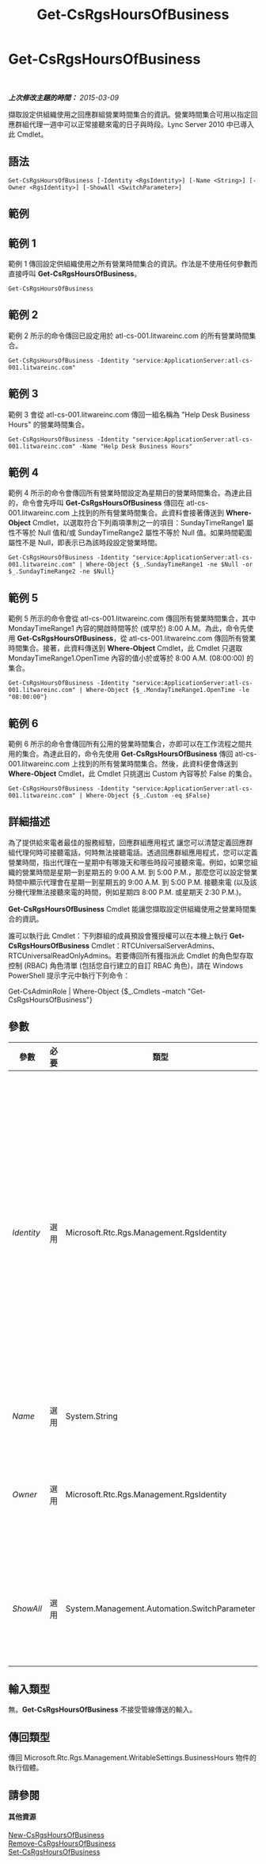 ﻿---
title: Get-CsRgsHoursOfBusiness
TOCTitle: Get-CsRgsHoursOfBusiness
ms:assetid: 2008d55c-fd53-4004-b6e6-08cdf0175af8
ms:mtpsurl: https://technet.microsoft.com/zh-tw/library/Gg398284(v=OCS.15)
ms:contentKeyID: 49290303
ms.date: 08/10/2015
mtps_version: v=OCS.15
ms.translationtype: HT
---

# Get-CsRgsHoursOfBusiness

 

_**上次修改主題的時間：** 2015-03-09_

擷取設定供組織使用之回應群組營業時間集合的資訊。營業時間集合可用以指定回應群組代理一週中可以正常接聽來電的日子與時段。Lync Server 2010 中已導入此 Cmdlet。

## 語法

    Get-CsRgsHoursOfBusiness [-Identity <RgsIdentity>] [-Name <String>] [-Owner <RgsIdentity>] [-ShowAll <SwitchParameter>]

## 範例

## 範例 1

範例 1 傳回設定供組織使用之所有營業時間集合的資訊。作法是不使用任何參數而直接呼叫 **Get-CsRgsHoursOfBusiness**。

    Get-CsRgsHoursOfBusiness

## 範例 2

範例 2 所示的命令傳回已設定用於 atl-cs-001.litwareinc.com 的所有營業時間集合。

    Get-CsRgsHoursOfBusiness -Identity "service:ApplicationServer:atl-cs-001.litwareinc.com"

## 範例 3

範例 3 會從 atl-cs-001.litwareinc.com 傳回一組名稱為 "Help Desk Business Hours" 的營業時間集合。

    Get-CsRgsHoursOfBusiness -Identity "service:ApplicationServer:atl-cs-001.litwareinc.com" -Name "Help Desk Business Hours"

## 範例 4

範例 4 所示的命令會傳回所有營業時間設定為星期日的營業時間集合。為達此目的，命令會先呼叫 **Get-CsRgsHoursOfBusiness** 傳回在 atl-cs-001.litwareinc.com 上找到的所有營業時間集合。此資料會接著傳送到 **Where-Object** Cmdlet，以選取符合下列兩項準則之一的項目：SundayTimeRange1 屬性不等於 Null 值和/或 SundayTimeRange2 屬性不等於 Null 值。如果時間範圍屬性不是 Null，即表示已為該時段設定營業時間。

    Get-CsRgsHoursOfBusiness -Identity "service:ApplicationServer:atl-cs-001.litwareinc.com" | Where-Object {$_.SundayTimeRange1 -ne $Null -or $_.SundayTimeRange2 -ne $Null}

## 範例 5

範例 5 所示的命令會從 atl-cs-001.litwareinc.com 傳回所有營業時間集合，其中 MondayTimeRange1 內容的開啟時間等於 (或早於) 8:00 A.M。為此，命令先使用 **Get-CsRgsHoursOfBusiness**，從 atl-cs-001.litwareinc.com 傳回所有營業時間集合。接著，此資料傳送到 **Where-Object** Cmdlet，此 Cmdlet 只選取 MondayTimeRange1.OpenTime 內容的值小於或等於 8:00 A.M. (08:00:00) 的集合。

    Get-CsRgsHoursOfBusiness -Identity "service:ApplicationServer:atl-cs-001.litwareinc.com" | Where-Object {$_.MondayTimeRange1.OpenTime -le "08:00:00"}

## 範例 6

範例 6 所示的命令會傳回所有公用的營業時間集合，亦即可以在工作流程之間共用的集合。為達此目的，命令先使用 **Get-CsRgsHoursOfBusiness** 傳回 atl-cs-001.litwareinc.com 上找到的所有營業時間集合。然後，此資料便會傳送到 **Where-Object** Cmdlet，此 Cmdlet 只挑選出 Custom 內容等於 False 的集合。

    Get-CsRgsHoursOfBusiness -Identity "service:ApplicationServer:atl-cs-001.litwareinc.com" | Where-Object {$_.Custom -eq $False}

## 詳細描述

為了提供給來電者最佳的服務經驗，回應群組應用程式 讓您可以清楚定義回應群組代理何時可接聽電話，何時無法接聽電話。透過回應群組應用程式，您可以定義營業時間，指出代理在一星期中有哪幾天和哪些時段可接聽來電。例如，如果您組織的營業時間是星期一到星期五的 9:00 A.M. 到 5:00 P.M.，那麼您可以設定營業時間中顯示代理會在星期一到星期五的 9:00 A.M. 到 5:00 P.M. 接聽來電 (以及該分機代理無法接聽來電的時間，例如星期四 8:00 P.M. 或星期天 2:30 P.M.)。

**Get-CsRgsHoursOfBusiness** Cmdlet 能讓您擷取設定供組織使用之營業時間集合的資訊。

誰可以執行此 Cmdlet：下列群組的成員預設會獲授權可以在本機上執行 **Get-CsRgsHoursOfBusiness** Cmdlet：RTCUniversalServerAdmins、RTCUniversalReadOnlyAdmins。若要傳回所有獲指派此 Cmdlet 的角色型存取控制 (RBAC) 角色清單 (包括您自行建立的自訂 RBAC 角色)，請在 Windows PowerShell 提示字元中執行下列命令：

Get-CsAdminRole | Where-Object {$\_.Cmdlets –match "Get-CsRgsHoursOfBusiness"}

## 參數


<table>
<colgroup>
<col style="width: 25%" />
<col style="width: 25%" />
<col style="width: 25%" />
<col style="width: 25%" />
</colgroup>
<thead>
<tr class="header">
<th>參數</th>
<th>必要</th>
<th>類型</th>
<th>說明</th>
</tr>
</thead>
<tbody>
<tr class="odd">
<td><p><em>Identity</em></p></td>
<td><p>選用</p></td>
<td><p>Microsoft.Rtc.Rgs.Management.RgsIdentity</p></td>
<td><p>表示主控營業時間集合的服務識別，或是集合本身的完整識別。如果您有指定服務識別 (例如 service:ApplicationServer:atl-cs-001.litwareinc.com)，將會傳回位於該服務的所有營業時間集合。如果您有指定集合的識別，則只會傳回指定的營業時間集合。請注意，營業時間集合的識別是由服務識別後面加上全域唯一識別碼 (GUID) 所組成，例如：service:ApplicationServer-1/1987d3c2-4544-489d-bbe3-59f79f530a83.</p>
<p>還有另一種方法可傳回營業時間集合，就是指定服務識別，然後再加上 Name 參數和集合名稱。如此一來，您無須知道該集合的 GUID 指派，就能擷取特定的營業時間集合。</p>
<p>呼叫若未使用任何參數，<strong>Get-CsRgsHoursOfBusiness</strong> 會傳回設定供組織使用之所有營業時間的集合。</p></td>
</tr>
<tr class="even">
<td><p><em>Name</em></p></td>
<td><p>選用</p></td>
<td><p>System.String</p></td>
<td><p>建立營業時間集合時指定給該集合的唯一名稱。</p></td>
</tr>
<tr class="odd">
<td><p><em>Owner</em></p></td>
<td><p>選用</p></td>
<td><p>Microsoft.Rtc.Rgs.Management.RgsIdentity</p></td>
<td><p>「擁有」營業時間之集區的完整網域名稱。擁有者集區識別碼和營業時間集合的集區識別碼通常一樣。然而，如果需要暫時移動集合 (可能在災害復原程序中)，則集區識別碼將會變更。不過，擁有者識別碼會繼續指向原始集區。</p></td>
</tr>
<tr class="even">
<td><p><em>ShowAll</em></p></td>
<td><p>選用</p></td>
<td><p>System.Management.Automation.SwitchParameter</p></td>
<td><p>如有指定此參數，會顯示所有回應群組營業時間集合，包括擁有者集區識別碼與集區識別碼不同的那些集合。根據預設，Get-CsRgsHoursOfBusiness 只會傳回擁有者集區識別碼與集區識別碼相同之營業時間集合的的資訊。</p></td>
</tr>
</tbody>
</table>


## 輸入類型

無。**Get-CsRgsHoursOfBusiness** 不接受管線傳送的輸入。

## 傳回類型

傳回 Microsoft.Rtc.Rgs.Management.WritableSettings.BusinessHours 物件的執行個體。

## 請參閱

#### 其他資源

[New-CsRgsHoursOfBusiness](new-csrgshoursofbusiness.md)  
[Remove-CsRgsHoursOfBusiness](remove-csrgshoursofbusiness.md)  
[Set-CsRgsHoursOfBusiness](set-csrgshoursofbusiness.md)

